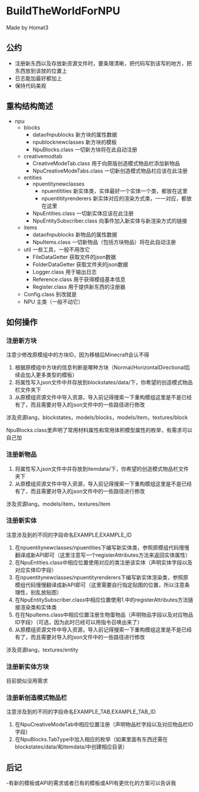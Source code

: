 # BuildTheWorldForNPU
Made by Homat3

## 公约
- 注册新东西以及存放新资源文件时，要条理清晰，把代码写到该写的地方，把东西放到该放的位置上
- 日志能加最好都加上
- 保持代码美观

## 重构结构简述
- npu
    - blocks  
        - dataofnpublocks                 新方块的属性数据
        - npublocknewclasses              新方块的模板
        - NpuBlocks.class                 一切新方块将在此自动注册
    - creativemodtab
        - CreativeModeTab.class           用于向原版创造模式物品栏添加新物品
        - NpuCreativeModeTabs.class       一切新创造模式物品栏应该在此注册
    - entities
        - npuentitynewclasses
            - npuentitities               新实体类，实体最好一个实体一个类，都放在这里
            - npuentitityrenderers        新实体对应的渲染方式类，一一对应，都放在这里
        - NpuEntities.class               一切新实体应该在此注册
        - NpuEntitySubscriber.class       向事件加入新实体与新渲染方式的链接
    - items
        - dataofnpublocks                 新物品的属性数据
        - NpuItems.class                  一切新物品（包括方块物品）将在此自动注册
    - util                                一些工具，一般不用改它
        - FileDataGetter                  获取文件的json数据
        - FolderDataGetter                获取文件夹的json数据
        - Logger.class                    用于输出日志
        - Reference.class                 用于获得模组基本信息
        - Register.class                  用于提供新东西的注册器
    - Config.class                        别改就是
    - NPU                                 主类（一般不动它）

## 如何操作

### 注册新方块
注意少修改原模组中的方块ID，因为移植后Minecraft会认不得

1. 根据原模组中方块的信息判断是哪种方块（Normal/HorizontalDirectional后续会加入更多类型的模板）
2. 将属性写入json文件中并存放到blockstates/data/下，你希望的创造模式物品栏文件夹下
3. 从原模组资源文件中导入资源，导入前记得搜索一下重构模组这里是不是已经有了，而且需要对导入的json文件中的一些路径进行修改

涉及资源lang，blockstates，models/blocks，models/item，textures/block

NpuBlocks.class里声明了常用材料属性和常用体积模型属性的枚举，有需求可以自己加

### 注册新物品

1. 将属性写入json文件中并存放到itemdata/下，你希望的创造模式物品栏文件夹下
2. 从原模组资源文件中导入资源，导入前记得搜索一下重构模组这里是不是已经有了，而且需要对导入的json文件中的一些路径进行修改

涉及资源lang，models/item，textures/item

### 注册新实体
注意涉及到的不同的字段命名EXAMPLE,EXAMPLE_ID

1. 在npuentitynewclasses/npuentities下编写新实体类，参照原模组代码慢慢翻译成新API即可（这里注意写一个registerAttributes方法来返回实体属性）
2. 在NpuEntities.class中相应位置使用对应的类注册该实体（声明实体字段以及对应实体ID字段）
3. 在npuentitynewclasses/npuentityrenderers下编写新实体渲染类，参照原模组代码慢慢翻译成新API即可（这里需要自行指定贴图的位置，所以注意条理性，别乱放贴图）
4. 在NpuEntitySubscriber.class中相应位置使用1.中的registerAttributes方法链接渲染类和实体类
5. 在在NpuItems.class中相应位置注册生物蛋物品（声明物品字段以及对应物品ID字段）（可选，因为此时已经可以用指令召唤出来了）
6. 从原模组资源文件中导入资源，导入前记得搜索一下重构模组这里是不是已经有了，而且需要对导入的json文件中的一些路径进行修改

涉及资源lang，textures/entity

### 注册新实体方块
目前貌似没用需求

### 注册新创造模式物品栏
注意涉及到的不同的字段命名EXAMPLE_TAB,EXAMPLE_TAB_ID

1. 在NpuCreativeModeTab中相应位置注册（声明物品栏字段以及对应物品栏ID字段）
2. 在NpuBlocks.TabType中加入相应的枚举（如果里面有东西还需在blockstates/data/和itemdata/中创建相应目录）

## 后记
-有新的模板或API的需求或者已有的模板或API有更优化的方案可以告诉我